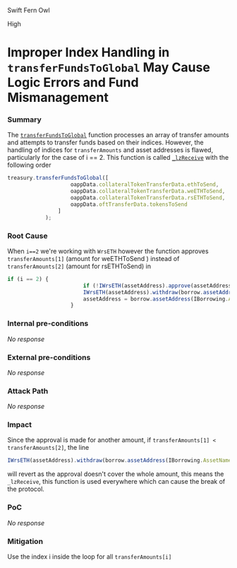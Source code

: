 Swift Fern Owl

High

# Improper Index Handling in `transferFundsToGlobal` May Cause Logic Errors and Fund Mismanagement

### Summary

The [`transferFundsToGlobal`](https://github.com/sherlock-audit/2024-11-autonomint/blob/0d324e04d4c0ca306e1ae4d4c65f0cb9d681751b/Blockchain/Blockchian/contracts/Core_logic/Treasury.sol#L772) function processes an array of transfer amounts and attempts to transfer funds based on their indices. However, the handling of indices for `transferAmounts` and asset addresses is flawed, particularly for the case of i == 2.
This function is called [`_lzReceive`](https://github.com/sherlock-audit/2024-11-autonomint/blob/0d324e04d4c0ca306e1ae4d4c65f0cb9d681751b/Blockchain/Blockchian/contracts/Core_logic/GlobalVariables.sol#L587) with the following order 
```javascript
treasury.transferFundsToGlobal([
                    oappData.collateralTokenTransferData.ethToSend,
                    oappData.collateralTokenTransferData.weETHToSend,
                    oappData.collateralTokenTransferData.rsETHToSend,
                    oappData.oftTransferData.tokensToSend
                ]
            );
```

### Root Cause

When `i==2` we're working with `WrsETH` however the function approves  `transferAmounts[1]` (amount for weETHToSend ) instead of `transferAmounts[2]` (amount for rsETHToSend) in 
```javascript
if (i == 2) {
                        if (!IWrsETH(assetAddress).approve(assetAddress, transferAmounts[1])) revert Treasury_ApproveFailed(); // using 1 instead of i
                        IWrsETH(assetAddress).withdraw(borrow.assetAddress(IBorrowing.AssetName.rsETH), transferAmounts[2]);
                        assetAddress = borrow.assetAddress(IBorrowing.AssetName.rsETH);
                    }
```

### Internal pre-conditions

_No response_

### External pre-conditions

_No response_

### Attack Path

_No response_

### Impact

Since the approval is made for another amount, if  `transferAmounts[1] <  transferAmounts[2]`, the line 
```javascript
IWrsETH(assetAddress).withdraw(borrow.assetAddress(IBorrowing.AssetName.rsETH), transferAmounts[2]);
```
will revert as the approval doesn't cover the whole amount, this means the `_lzReceive`, this function is used everywhere which can cause the break of the protocol.


### PoC

_No response_

### Mitigation

Use the index i inside the loop for all `transferAmounts[i]`